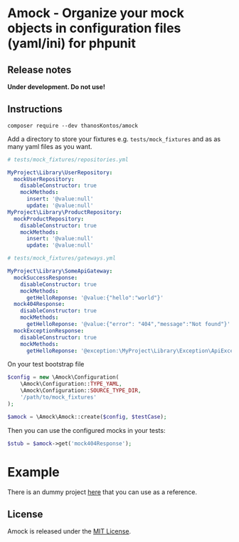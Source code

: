# Amock - Organize your mock objects in configuration files (yaml/ini) for phpunit

## Release notes

**Under development. Do not use!**

## Instructions

`composer require --dev thanosKontos/amock`

Add a directory to store your fixtures e.g. `tests/mock_fixtures` and as as many yaml files as you want.

```yaml
# tests/mock_fixtures/repositories.yml

MyProject\Library\UserRepository:
  mockUserRepository:
    disableConstructor: true
    mockMethods:
      insert: '@value:null'
      update: '@value:null'
MyProject\Library\ProductRepository:
  mockProductRepository:
    disableConstructor: true
    mockMethods:
      insert: '@value:null'
      update: '@value:null'
```

```yaml
# tests/mock_fixtures/gateways.yml

MyProject\Library\SomeApiGateway:
  mockSuccessResponse:
    disableConstructor: true
    mockMethods:
      getHelloReponse: '@value:{"hello":"world"}'
  mock404Response:
    disableConstructor: true
    mockMethods:
      getHelloReponse: '@value:{"error": "404","message":"Not found"}'
  mockExceptionResponse:
    disableConstructor: true
    mockMethods:
      getHelloReponse: '@exception:\MyProject\Library\Exception\ApiException'
```

On your test bootstrap file

```php
$config = new \Amock\Configuration(
    \Amock\Configuration::TYPE_YAML,
    \Amock\Configuration::SOURCE_TYPE_DIR,
    '/path/to/mock_fixtures'
);

$amock = \Amock\Amock::create($config, $testCase);
```

Then you can use the configured mocks in your tests:

```php
$stub = $amock->get('mock404Response');
```

# Example

There is an dummy project [here](https://github.com/thanosKontos/amock-example) that you can use as a reference.


## License

Amock is released under the [MIT License](https://opensource.org/licenses/MIT).